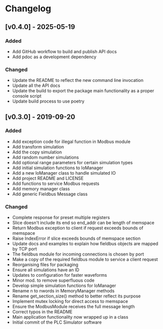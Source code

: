 # Changelog

## [v0.4.0] - 2025-05-19

### Added

- Add GitHub workflow to build and publish API docs
- Add pdoc as a development dependency

### Changed

- Update the README to reflect the new command line invocation
- Update all the API docs
- Update the build to export the package main functionality as a proper console script
- Update build process to use poetry

## [v0.3.0] - 2019-09-20

### Added

- Add exception code for illegal function in Modbus module
- Add transform simulation
- Add the copy simulation
- Add random number simulations
- Add optional range parameters for certain simulation types
- Add initial simulation functions to IoManager
- Add a new IoManager class to handle simulated IO
- Add project README and LICENSE
- Add functions to service Modbus requests
- Add memory manager class
- Add generic Fieldbus Message class

### Changed

- Complete response for preset multiple registers
- Slice doesn't include its end so end_addr can be length of memspace
- Return Modbus exception to client if request exceeds bounds of memspace
- Raise IndexError if slice exceeds bounds of memspace section
- Update docs and examples to explain how fieldbus objects are mapped by TCP port
- The fieldbus module for incoming connections is chosen by port
- Make a copy of the required fieldbus module to service a client request
- Reorganising files for packaging
- Ensure all simulations have an ID
- Updates to configuration for faster waveforms
- Minor mod. to remove superfluous code
- Develop simple simulation functions for IoManager
- Rename n to nwords in MemoryManager methods
- Rename get_section_size() method to better reflect its purpose
- Implement mutex locking for direct access to memspace
- Ensure the ModbusModule receives the full message length
- Correct typos in the README
- Main application functionality now wrapped up in a class
- Initial commit of the PLC Simulator software
